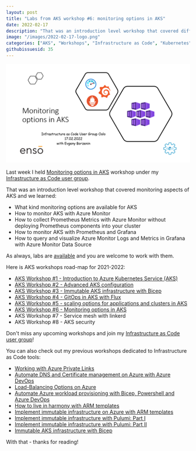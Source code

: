 ```yaml
---
layout: post
title: "Labs from AKS workshop #6: monitoring options in AKS"
date: 2022-02-17
description: "That was an introduction level workshop that covered different monitoring options available for AKS."
image: "/images/2022-02-17-logo.png"
categories: ["AKS", "Workshops", "Infrastructure as Code", "Kubernetes", "Prometheus", "Grafana", "Azure Monitor"]
githubissuesid: 35
---
```


![logo](/images/2022-02-17-logo.png)

Last week I held [Monitoring options in AKS](https://www.meetup.com/Infrastructure-As-Code-User-Group-Oslo/events/283137161/) workshop under my [Infrastructure as Code user group](https://www.meetup.com/Infrastructure-As-Code-User-Group-Oslo).

That was an introduction level workshop that covered monitoring aspects of AKS and we learned:

* What kind monitoring options are available for AKS
* How to monitor AKS with Azure Monitor
* How to collect Prometheus Metrics with Azure Monitor without deploying Prometheus components into your cluster
* How to monitor AKS with Prometheus and Grafana
* How to query and visualize Azure Monitor Logs and Metrics in Grafana with Azure Monitor Data Source

As always, labs are [available](https://github.com/evgenyb/aks-workshops/tree/main/06-monitoring-options-in-aks) and you are welcome to work with them.

Here is AKS workshops road-map for 2021-2022:

* [AKS Workshop #1 - Introduction to Azure Kubernetes Service (AKS)](https://borzenin.com/azure-kubernetes-service-aks-workshop-1-labs/)
* [AKS Workshop #2 - Advanced AKS configuration](https://borzenin.com/azure-kubernetes-service-aks-workshop-2-labs/)
* [AKS Workshop #3 - Immutable AKS infrastructure with Bicep](https://borzenin.com/azure-kubernetes-service-aks-workshop-3-labs/)
* [AKS Workshop #4 - GitOps in AKS with Flux](https://borzenin.com/azure-kubernetes-service-aks-workshop-4-labs/)
* [AKS Workshop #5 - scaling options for applications and clusters in AKS](https://borzenin.com/azure-kubernetes-service-aks-workshop-5-labs/)
* [AKS Workshop #6 - Monitoring options in AKS](https://borzenin.com/azure-aks-workshop-6-monitoring-options-aks-labs/)
* AKS Workshop #7 - Service mesh with linkerd
* AKS Workshop #8 - AKS security

Don't miss any upcoming workshops and join my [Infrastructure as Code user group](https://www.meetup.com/Infrastructure-As-Code-User-Group-Oslo)!

You can also check out my previous workshops dedicated to Infrastructure as Code tools:

- [Working with Azure Private Links](https://borzenin.com/working-with-private-links-workshop-labs/)
- [Automate DNS and Certificate management on Azure with Azure DevOps](https://borzenin.com/dns-and-ssl-management-on-azure-with-ado-workshop-labs/)
- [Load-Balancing Options on Azure](https://borzenin.com/azure-load-balancing-options-workshop-labs/)
- [Automate Azure workload provisioning with Bicep, Powershell and Azure DevOps](https://borzenin.com/iac-with-azure-devops-workshop-labs/)
- [How to live in harmony with ARM templates](https://borzenin.com/iac-ws1-labs/)
- [Implement immutable infrastructure on Azure with ARM templates](https://borzenin.com/iac-ws2-labs/)
- [Implement immutable infrastructure with Pulumi: Part I](https://borzenin.com/iac-ws3-labs/)
- [Implement immutable infrastructure with Pulumi: Part II](https://borzenin.com/iac-ws4-labs/)
- [Immutable AKS infrastructure with Bicep](https://borzenin.com/azure-kubernetes-service-aks-workshop-3-labs/)

With that - thanks for reading!
